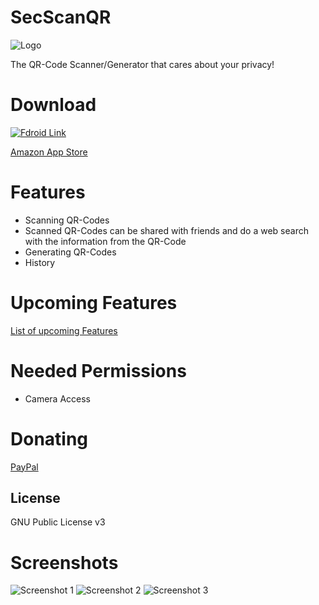 # SecScanQR
![Logo](https://raw.githubusercontent.com/t-dankworth/SecScanQR/master/pictures/web_hi_res_512.png)

The QR-Code Scanner/Generator that cares about your privacy!


# Download
[![Fdroid Link](https://camo.githubusercontent.com/fe347c40e0d48baa25fc425d0e54fb4671d543c9/68747470733a2f2f662d64726f69642e6f72672f77696b692f696d616765732f302f30362f462d44726f69642d627574746f6e5f6765742d69742d6f6e2e706e67)](https://f-droid.org/packages/de.t_dankworth.secscanqr/)

[Amazon App Store](https://www.amazon.de/dp/B074W1S82C/ref=sr_1_1?ie=UTF8&qid=1503044477&sr=8-1&keywords=secscanqr)

# Features

  - Scanning QR-Codes
  - Scanned QR-Codes can be shared with friends and do a web search with the information from the QR-Code
  - Generating QR-Codes
  - History

# Upcoming Features
[List of upcoming Features](https://github.com/Fr4gorSoftware/SecScanQR/wiki/Upcoming-Features)
 

# Needed Permissions
  - Camera Access
  
# Donating
[PayPal](https://www.paypal.com/cgi-bin/webscr?cmd=_s-xclick&hosted_button_id=A98V4N7DX232C)


License
----

GNU Public License v3

# Screenshots
![Screenshot 1](https://raw.githubusercontent.com/Fr4gorSoftware/SecScanQR/master/pictures/SecScanQR%20Main.png)
![Screenshot 2](https://raw.githubusercontent.com/Fr4gorSoftware/SecScanQR/master/pictures/SecScanQR%20Generator.png)
![Screenshot 3](https://raw.githubusercontent.com/Fr4gorSoftware/SecScanQR/master/pictures/SecScanQR%20History.png)

